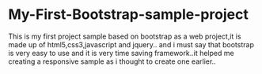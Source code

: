 # My-First-Bootstrap-sample-project
This is my first project sample based on bootstrap as a web project,it is made up of html5,css3,javascript and jquery.. and i must say that bootstrap is very easy to use and it is very time saving framework..it helped me creating a responsive sample as i thought to create one earlier..
